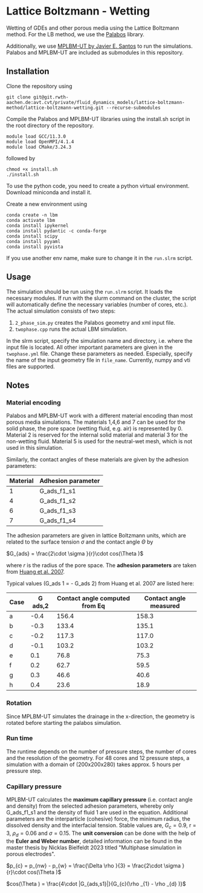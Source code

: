 # Lattice Boltzmann - Wetting

Wetting of GDEs and other porous media using the Lattice Boltzmann method.
For the LB method, we use the [Palabos](https://gitlab.com/unigespc/palabos) library.

Additionally, we use [MPLBM-UT by Javier E. Santos](https://github.com/je-santos/MPLBM-UT) to run the simulations.
Palabos and MPLBM-UT are included as submodules in this repository.

## Installation

Clone the repository using

```
git clone git@git.rwth-aachen.de:avt.cvt/private/fluid_dynamics_models/lattice-boltzmann-method/lattice-boltzmann-wetting.git --recurse-submodules
```

Compile the Palabos and MPLBM-UT libraries using the install.sh script in the root directory of the repository.

```
module load GCC/11.3.0
module load OpenMPI/4.1.4
module load CMake/3.24.3
```

followed by

```
chmod +x install.sh
./install.sh
```

To use the python code, you need to create a python virtual environment.
Download miniconda and install it.

Create a new environment using

```
conda create -n lbm
conda activate lbm
conda install ipykernel
conda install pydantic -c conda-forge
conda install scipy
conda install pyyaml
conda install pyvista
```
If you use another env name, make sure to change it in the `run.slrm` script.


## Usage

The simulation should be run using the `run.slrm` script. It loads the necessary modules. If run with the slurm command on the cluster, the script will automatically define the necessary variables (number of cores, etc.).
The actual simulation consists of two steps:
1. `2_phase_sim.py` creates the Palabos geometry and xml input file.
2. `twophase.cpp` runs the actual LBM simulation.

In the slrm script, specify the simulation name and directory, i.e. where the input file is located.
All other important parameters are given in the `twophase.yml` file. Change these parameters as needed.
Especially, specify the name of the input geometry file in `file_name`. Currently, numpy and vti files are supported.


## Notes

### Material encoding
Palabos and MPLBM-UT work with a different material encoding than most porous media simulations.
The materials 1,4,6 and 7 can be used for the solid phase, the pore space (wetting fluid, e.g. air) is represented by 0.
Material 2 is reserved for the internal solid material and material 3 for the non-wetting fluid.
Material 5 is used for the neutral-wet mesh, which is not used in this simulation.

Similarly, the contact angles of these materials are given by the adhesion parameters:

| Material | Adhesion parameter |
|----------|--------------------|
| 1        | G_ads_f1_s1        |
| 4        | G_ads_f1_s2        |
| 6        | G_ads_f1_s3        |
| 7        | G_ads_f1_s4        |

The adhesion parameters are given in lattice Boltzmann units, which are related to the surface tension $\sigma$ and the contact angle $\Theta$ by

$G_{ads} = \frac{2\cdot \sigma }{r}\cdot cos(\Theta )$

where $r$ is the radius of the pore space.
The **adhesion parameters** are taken from [Huang et al. 2007](https://journals.aps.org/pre/abstract/10.1103/PhysRevE.76.066701).

Typical values (G_ads 1 = - G_ads 2) from Huang et al. 2007 are listed here:

| Case | G ads,2 | Contact angle computed from Eq | Contact angle measured |
|---|---|---|---|
| a | -0.4 | 156.4 | 158.3 |
| b | -0.3 | 133.4 | 135.1 |
| c | -0.2 | 117.3 | 117.0 |
| d | -0.1 | 103.2 | 103.2 |
| e | 0.1 | 76.8 | 75.3 |
| f | 0.2 | 62.7 | 59.5 |
| g | 0.3 | 46.6 | 40.6 |
| h | 0.4 | 23.6 | 18.9 |


### Rotation
Since MPLBM-UT simulates the drainage in the x-direction, the geometry is rotated before starting the palabos simulation.

### Run time
The runtime depends on the number of pressure steps, the number of cores and the resolution of the geometry.
For 48 cores and 12 pressure steps, a simulation with a domain of (200x200x280) takes approx. 5 hours per pressure step.

### Capillary pressure

MPLBM-UT calculates the **maximum capillary pressure** (i.e. contact angle and density)
from the selected adhesion parameters, whereby only G_ads_f1_s1 and the density of fluid 1 are used in the equation.
Additional parameters are the interparticle (cohesive) force, the minimum radius, the dissolved density and the interfacial tension.
Stable values are, $G_{c} = 0.9$, r = 3, $\rho _{d} = 0.06$ and $\sigma = 0.15$. The **unit conversion** can be done with the help of the
**Euler and Weber number**, detailed information can be found in the master thesis by Nicklas Bielfeldt 2023 titled "Multiphase simulation in porous electrodes".

$p_{c} = p_{nw} - p_{w} = \frac{\Delta \rho }{3} = \frac{2\cdot \sigma }{r}\cdot cos(\Theta )$

$cos(\Theta ) = \frac{4\cdot |G_{ads,s1}|}{G_{c}(\rho _{1} - \rho _{d} )}$